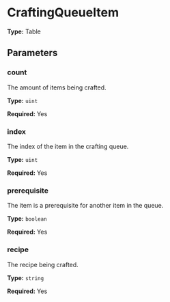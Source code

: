 # CraftingQueueItem

**Type:** Table

## Parameters

### count

The amount of items being crafted.

**Type:** `uint`

**Required:** Yes

### index

The index of the item in the crafting queue.

**Type:** `uint`

**Required:** Yes

### prerequisite

The item is a prerequisite for another item in the queue.

**Type:** `boolean`

**Required:** Yes

### recipe

The recipe being crafted.

**Type:** `string`

**Required:** Yes


